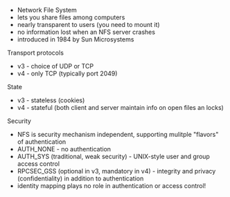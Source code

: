 * Network File System
* lets you share files among computers
* nearly transparent to users (you need to mount it)
* no information lost when an NFS server crashes
* introduced in 1984 by Sun Microsystems

Transport protocols

* v3 - choice of UDP or TCP
* v4 - only TCP (typically port 2049)

State

* v3 - stateless (cookies)
* v4 - stateful (both client and server maintain info on open files an locks)

Security

* NFS is security mechanism independent, supporting mulitple "flavors" of authentication
 * AUTH_NONE - no authentication
 * AUTH_SYS (traditional, weak security) - UNIX-style user and group access control
 * RPCSEC_GSS (optional in v3, mandatory in v4) - integrity and privacy (confidentiality) in addition to authentication
* identity mapping plays no role in authentication or access control!

